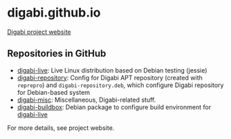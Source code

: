 # digabi.github.io

[Digabi project website](https://digabi.fi/)

## Repositories in GitHub
 
 - [digabi-live](/digabi-live/): Live Linux distribution based on Debian testing 
 (jessie)
 - [digabi-repository](/digabi-repository/): Config for Digabi APT repository (created with 
 `reprepro`) and `digabi-repository.deb`, which configure Digabi 
 repository for Debian-based system
 - [digabi-misc](/digabi-misc/): Miscellaneous, Digabi-related stuff.
 - [digabi-buildbox](/digabi-buildbox/): Debian package to configure build environment for 
 [digabi-live](/digabi-live/)


For more details, see project website.
